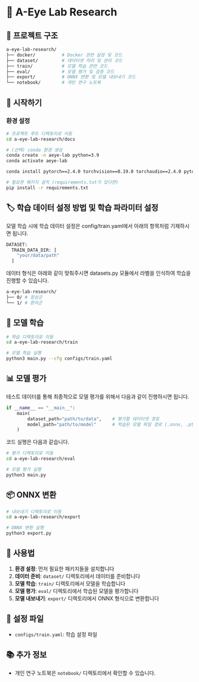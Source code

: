 # 👀 A-Eye Lab Research

## 📁 프로젝트 구조

```bash
a-eye-lab-research/
├── docker/          # Docker 관련 설정 및 코드
├── dataset/         # 데이터셋 처리 및 관리 코드
├── train/           # 모델 학습 관련 코드
├── eval/            # 모델 평가 및 검증 코드
├── export/          # ONNX 변환 및 모델 내보내기 코드
└── notebook/        # 개인 연구 노트북
```

## 🚀 시작하기

### 환경 설정

```bash
# 프로젝트 루트 디렉토리로 이동
cd a-eye-lab-research/docs

# (선택) conda 환경 생성
conda create -n aeye-lab python=3.9
conda activate aeye-lab

conda install pytorch==2.4.0 torchvision==0.19.0 torchaudio==2.4.0 pytorch-cuda=12.1 -c pytorch -c nvidia

# 필요한 패키지 설치 (requirements.txt가 있다면)
pip install -r requirements.txt
```

## 🏷️ 학습 데이터 설정 방법 및 학습 파라미터 설정
모델 학습 시에 학습 데이터 설정은 config/train.yaml에서 아래의 항목처럼 기재하시면 됩니다.

```bash
DATASET:
  TRAIN_DATA_DIR: [
    "your/data/path"
  ]
```

데이터 형식은 아래와 같이 맞춰주시면 datasets.py 모듈에서 라벨을 인식하여 학습을 진행할 수 있습니다.

```bash
a-eye-lab-research/
├── 0/ # 정상군
└── 1/ # 환자군
```


## 🎯 모델 학습

```bash
# 학습 디렉토리로 이동
cd a-eye-lab-research/train

# 모델 학습 실행
python3 main.py --cfg configs/train.yaml
```


## 📊 모델 평가

테스트 데이터를 통해 최종적으로 모델 평가를 위해서 다음과 같이 진행하시면 됩니다.
```python
if __name__ == "__main__":
    main(
        dataset_path="path/to/data",    # 평가할 데이터셋 경로
        model_path="path/to/model"      # 학습된 모델 파일 경로 (.onnx, .pt 형식 지원)
    )
```
코드 실행은 다음과 같습니다.

```bash
# 평가 디렉토리로 이동
cd a-eye-lab-research/eval

# 모델 평가 실행
python3 main.py
```
## 📦 ONNX 변환

```bash
# 내보내기 디렉토리로 이동
cd a-eye-lab-research/export

# ONNX 변환 실행
python3 export.py
```

## 📝 사용법

1. **환경 설정**: 먼저 필요한 패키지들을 설치합니다
2. **데이터 준비**: `dataset/` 디렉토리에서 데이터를 준비합니다
3. **모델 학습**: `train/` 디렉토리에서 모델을 학습합니다
4. **모델 평가**: `eval/` 디렉토리에서 학습된 모델을 평가합니다
5. **모델 내보내기**: `export/` 디렉토리에서 ONNX 형식으로 변환합니다

## 🔧 설정 파일

- `configs/train.yaml`: 학습 설정 파일

## 📚 추가 정보

- 개인 연구 노트북은 `notebook/` 디렉토리에서 확인할 수 있습니다.